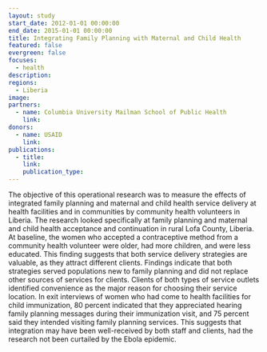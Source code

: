 ```yaml
---
layout: study
start_date: 2012-01-01 00:00:00
end_date: 2015-01-01 00:00:00
title: Integrating Family Planning with Maternal and Child Health
featured: false
evergreen: false
focuses:
  - health
description:
regions:
  - Liberia
image:
partners:
  - name: Columbia University Mailman School of Public Health
    link:
donors:
  - name: USAID
    link:
publications:
  - title:
    link:
    publication_type:
---
```


The objective of this operational research was to measure the effects of integrated family planning and maternal and child health service delivery at health facilities and in communities by community health volunteers in Liberia. The research looked specifically at family planning and maternal and child health acceptance and continuation in rural Lofa County, Liberia. At baseline, the women who accepted a contraceptive method from a community health volunteer were older, had more children, and were less educated. This finding suggests that both service delivery strategies are valuable, as they attract different clients. Findings indicate that both strategies served populations new to family planning and did not replace other sources of services for clients. Clients of both types of service outlets identified convenience as the major reason for choosing their service location. In exit interviews of women who had come to health facilities for child immunization, 80 percent indicated that they appreciated hearing family planning messages during their immunization visit, and 75 percent said they intended visiting family planning services. This suggests that integration may have been well-received by both staff and clients, had the research not been curtailed by the Ebola epidemic.